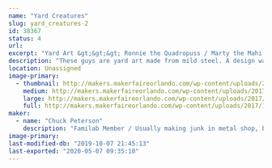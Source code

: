 ```yaml
---
name: "Yard Creatures"
slug: yard_creatures-2
id: 38367
status: 4
url: 
excerpt: "Yard Art &gt;&gt;&gt; Ronnie the Quadropuss / Marty the Mahi / Walter the Pelican"
description: "These guys are yard art made from mild steel. A design was drawn in Fusion360. That was loaded into the laser and cut from 1/4\" MDF and plywood to be used as templates for each part. The templates were clamped onto sheets of mild steel. A plasma cutter was used to cut the sheet metal. A couple hours with a grinder and they were ready for steel rods to be MIG welded on so that each piece can be inserted into the ground and stand on their own. I plan on promoting a moderate amount of surface rust before neutralizing it and painting with clear coat for long term protection against further weathering."
location: Unassigned
image-primary:
  - thumbnail: http://makers.makerfaireorlando.com/wp-content/uploads/2017/10/20171013_175715-150x150.jpg
    medium: http://makers.makerfaireorlando.com/wp-content/uploads/2017/10/20171013_175715-300x225.jpg
    large: http://makers.makerfaireorlando.com/wp-content/uploads/2017/10/20171013_175715-1024x768.jpg
    full: http://makers.makerfaireorlando.com/wp-content/uploads/2017/10/20171013_175715.jpg
maker:
  - name: "Chuck Peterson"
    description: "Familab Member / Usually making junk in metal shop, but also tend to spend way too much time with the laser, welder, plasma cutter and wood shop..."
image-primary: 
last-modified-db: "2019-10-07 21:45:13"
last-exported: "2020-05-07 09:35:10"
---
```

